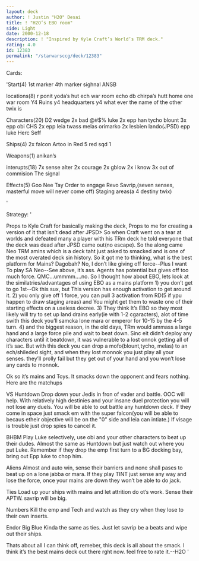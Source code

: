 ```yaml
---
layout: deck
author: ! Justin "H2O" Desai
title: ! "H2O’s EBO room"
side: Light
date: 2000-12-18
description: ! "Inspired by Kyle Craft’s World’s TRM deck."
rating: 4.0
id: 12383
permalink: "/starwarsccg/deck/12383"
---
```

Cards: 

'Start(4)
1st marker
4th marker
sighnal
ANSB

locations(8)
r ponit
yoda’s hut
ech war room
echo db
chirpa’s hutt
home one war room
Y4 Ruins
y4 headquarters
y4 what ever the name of the other twix is

Characters(20)
D2 wedge
2x bad @#$% luke
2x epp han
tycho
blount
3x epp obi
CHS
2x epp leia
twass
melas
orimarko
2x lesbien lando(JPSD)
epp luke
Herc Seff

Ships(4)
2x falcon
Artoo in Red 5
red sqd 1

Weapons(1)
anikan’s

interupts(18)
7x sense
alter
2x courage
2x gblow
2x i know
3x out of commision
The signal

Effects(5)
Goo Nee Tay
Order to engage
Revo
Savrip,(seven senses, masterful move will never come off)
Staging areas(a 4 destiny twix)



'

Strategy: '

<Deck Update--Take out a Twix and a signal for a clash and kessel.>
Props to Kyle Craft for basically making the deck, Props to me for creating a version of it that isn’t dead after JPSD>
So when Craft went on a tear at worlds and defeated many a player with his TRm deck he told everyone that the deck was dead after JPSD came out(no escape).
So the along came Neo TRM amins which is a deck taht just asked to smacked and is one of the most overated deck sin history.  So it got me to thinking, what is the best platform for Mains?
Dagobah?  No, I don’t like giving off force--Plus I want To play SA
Neo--See above, it’s ass.
Agents has potential but gives off too much force.
QMC...ummmm....no.
So I thought how about EBO, lets look at the similatries/advantages of using EBO as a mains platform
1) you don’t get to go 1st--Ok this sux, but This version has enough activation to get around it.
2) you only give off 1 force, you can pull 3 activation from RD(5 if ypu happen to draw staging areas) and You might get them to waste one of their starting effects on a useless decree.
3) They think It’s EBO so they most likely will try to set up land drains early(ie with 1-2 cgaracters), alot of time swith this deck you’ll samcka lone mara or emperor for 10-15 by the 4-5 turn.
4) and the biggest reason, in the old days, TRm would ammass a large hand and a large force pile and wait to beat down.  Sinc eit didn’t deploy any characters until it beatdown, it was vulnerable to a lost onnok getting all of it’s sac.	But with this deck you can drop a mofo(blount,tycho, melas) to an ech/shileded sight, and when they lost monnok you just play all your senses. they’ll prolly fail but they get out of your hand and you won’t lose any cards to monnok.

Ok so it’s mains and Toys.  It smacks down the opponent and fears nothing.  Here are the matchups

VS Huntdown Drop down your Jedis in fron of vader and battle.	OOC will help.	With relatively high destinies and your insane duel protection you will not lose any duels.
You will be able to out battle any huntdown deck.  If they come in space just smack em with the super falcon(you will be able to becaus etheir objective will be on the "0" side and leia can intiate.)
If visage is trouble just drop spies to cancel it.

BHBM  Play Luke selectively, use obi and your other characters to beat up their dudes.  Almost the same as Huntdown but just watch out where you put Luke.  Remember if they drop the emp first turn to a BG docking bay, bring out Epp luke to chop him.

Aliens  Almost and auto win, sense their barriers and none shall pases to beat up on a lone jabba or mara.
If they play TINT just sense any way and lose the force, once your mains are down they won’t be able to do jack.

Ties
Load up your ships with mains and let attrition do ot’s work.  Sense their APTW.  savrip will be big.

Numbers
Kill the emp and Tech and watch as they cry when they lose to their own inserts.

Endor Big Blue
Kinda the same as ties.  Just let savrip be a beats and wipe out their ships.

Thats about all I can think off, remeber, this deck is all about the smack.  I think it’s the best mains deck out there rght now.	feel free to rate it.--H2O '
